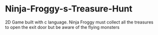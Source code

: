 # Ninja-Froggy-s-Treasure-Hunt
2D Game built with c language. Ninja Froggy must collect all the treasures to open the exit door but be aware of the flying monsters 
